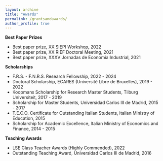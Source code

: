 ```yaml
---
layout: archive
title: "Awards"
permalink: /grantsandawards/
author_profile: true
---
```


**Best Paper Prizes**
- Best paper prize, XX SIEPI Workshop, 2022
- Best paper prize, XX RIEF Doctoral Meeting, 2021
- Best paper prize, XXXV Jornadas de Economia Industrial, 2021

**Scholarships**
- F.R.S. - F.N.R.S. Research Fellowship, 2022 - 2024
- Doctoral Scholarship, ECARES (Université Libre de Bruxelles), 2019 - 2022
- Koopmans Scholarship for Research Master Students, Tilburg Universiteit, 2017 - 2019
- Scholarship for Master Students, Universidad Carlos III de Madrid, 2015 - 2017
- T.E.C.O. Certificate for Outstanding Italian Students, Italian Ministry of Education, 2015
- Scholarship for Academic Excellence, Italian Ministry of Economics and Finance, 2014 - 2015

**Teaching Awards**
- LSE Class Teacher Awards (Highly Commended), 2022
- Outstanding Teaching Award, Universidad Carlos III de Madrid, 2016
